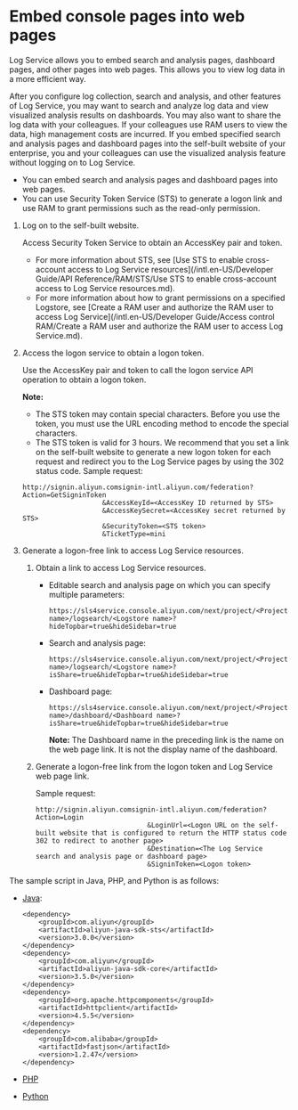 # Embed console pages into web pages

Log Service allows you to embed search and analysis pages, dashboard pages, and other pages into web pages. This allows you to view log data in a more efficient way.

After you configure log collection, search and analysis, and other features of Log Service, you may want to search and analyze log data and view visualized analysis results on dashboards. You may also want to share the log data with your colleagues. If your colleagues use RAM users to view the data, high management costs are incurred. If you embed specified search and analysis pages and dashboard pages into the self-built website of your enterprise, you and your colleagues can use the visualized analysis feature without logging on to Log Service.

-   You can embed search and analysis pages and dashboard pages into web pages.
-   You can use Security Token Service \(STS\) to generate a logon link and use RAM to grant permissions such as the read-only permission.

1.  Log on to the self-built website.

    Access Security Token Service to obtain an AccessKey pair and token.

    -   For more information about STS, see [Use STS to enable cross-account access to Log Service resources](/intl.en-US/Developer Guide/API Reference/RAM/STS/Use STS to enable cross-account access to Log Service resources.md).
    -   For more information about how to grant permissions on a specified Logstore, see [Create a RAM user and authorize the RAM user to access Log Service](/intl.en-US/Developer Guide/Access control RAM/Create a RAM user and authorize the RAM user to access Log Service.md).
2.  Access the logon service to obtain a logon token.

    Use the AccessKey pair and token to call the logon service API operation to obtain a logon token.

    **Note:**

    -   The STS token may contain special characters. Before you use the token, you must use the URL encoding method to encode the special characters.
    -   The STS token is valid for 3 hours. We recommend that you set a link on the self-built website to generate a new logon token for each request and redirect you to the Log Service pages by using the 302 status code.
    Sample request:

    ```
    http://signin.aliyun.comsignin-intl.aliyun.com/federation?Action=GetSigninToken
                        &AccessKeyId=<AccessKey ID returned by STS>
                        &AccessKeySecret=<AccessKey secret returned by STS>
                        &SecurityToken=<STS token>
                        &TicketType=mini
    ```

3.  Generate a logon-free link to access Log Service resources.

    1.  Obtain a link to access Log Service resources.

        -   Editable search and analysis page on which you can specify multiple parameters:

            ```
            https://sls4service.console.aliyun.com/next/project/<Project name>/logsearch/<Logstore name>?hideTopbar=true&hideSidebar=true
            ```

        -   Search and analysis page:

            ```
            https://sls4service.console.aliyun.com/next/project/<Project name>/logsearch/<Logstore name>?isShare=true&hideTopbar=true&hideSidebar=true
            ```

        -   Dashboard page:

            ```
            https://sls4service.console.aliyun.com/next/project/<Project name>/dashboard/<Dashboard name>?isShare=true&hideTopbar=true&hideSidebar=true
            ```

            **Note:** The Dashboard name in the preceding link is the name on the web page link. It is not the display name of the dashboard.

    2.  Generate a logon-free link from the logon token and Log Service web page link.

        Sample request:

        ```
        http://signin.aliyun.comsignin-intl.aliyun.com/federation?Action=Login
                                    &LoginUrl=<Logon URL on the self-built website that is configured to return the HTTP status code 302 to redirect to another page>
                                    &Destination=<The Log Service search and analysis page or dashboard page>
                                    &SigninToken=<Logon token>
        ```


The sample script in Java, PHP, and Python is as follows:

-   [Java](https://samplecode.oss-cn-hangzhou.aliyuncs.com/slsconsole.java?spm=a2c4g.11186623.2.6.LewJJX&file=slsconsole.java):

    ```
    <dependency>
        <groupId>com.aliyun</groupId>
        <artifactId>aliyun-java-sdk-sts</artifactId>
        <version>3.0.0</version>
    </dependency>
    <dependency>
        <groupId>com.aliyun</groupId>
        <artifactId>aliyun-java-sdk-core</artifactId>
        <version>3.5.0</version>
    </dependency>
    <dependency>
        <groupId>org.apache.httpcomponents</groupId>
        <artifactId>httpclient</artifactId>
        <version>4.5.5</version>
    </dependency>
    <dependency>
        <groupId>com.alibaba</groupId>
        <artifactId>fastjson</artifactId>
        <version>1.2.47</version>
    </dependency>
    ```

-   [PHP](https://samplecode.oss-cn-hangzhou.aliyuncs.com/slsconsole.php?spm=a2c4g.11186623.2.7.LewJJX)
-   [Python](https://samplecode.oss-cn-hangzhou.aliyuncs.com/slsconsole.py?spm=a2c4g.11186623.2.8.LewJJX&file=slsconsole.py)

